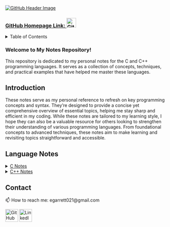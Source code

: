 <body>
<a href="https://www.linkedin.com/in/garrett-ellis-740b202a6/">
    <img src="https://github.com/user-attachments/assets/882149b3-09ac-4e05-9fd9-8b4bbc50109c" title="Go to my LinkedIn" alt="GitHub Header Image">
</a>

<p><h3><a href="https://github.com/garrettbovo">GitHub Homepage Link: <img src="https://cdn.jsdelivr.net/npm/simple-icons@3.0.1/icons/github.svg" title="Go to my GitHub Homepage" alt="GitHub" height="30"></a></h3></p>

  <details>
    <summary>Table of Contents</summary>
    <ol>
      <li><a href="#introduction">Introduction</a></li>
      <li><a href="#language-notes">Language Notes</a></li>
      <li><a href="#contact">Contact</a></li>
    </ol>
  </details>

  <h3>Welcome to My Notes Repository!</h3>
  <p>
    This repository is dedicated to my personal notes for the C and C++ programming languages. It serves as a collection of concepts, techniques, and practical examples that have helped me master these languages.
  </p>

  <h2 id="introduction">Introduction</h2>
  <p>
    These notes serve as my personal reference to refresh on key programming concepts and syntax. They’re designed to provide a concise yet comprehensive overview of essential topics, helping me stay sharp and efficient in my coding.
While these notes are tailored to my learning style, I hope they can also be a valuable resource for others looking to strengthen their understanding of various programming languages. From foundational concepts to advanced techniques, these notes aim to make learning and revisiting topics straightforward and accessible.
  </p>

  <h2 id="language-notes">Language Notes</h2>
  <details>
        <summary><a href="https://github.com/Programming-Notes-all-languages/C-Notes">C Notes</a></summary>
        <ul>
            <li><a href="https://github.com/Programming-Notes-all-languages/C-Notes/tree/main/C%20Basics">C Basics</a></li>
            <li><a href="https://github.com/Programming-Notes-all-languages/C-Notes/tree/main/Expressions">Expressions</a></li>
            <li><a href="https://github.com/Programming-Notes-all-languages/C-Notes/tree/main/Formatted%20Input%20and%20Output">Formatted Input and Output</a></li>
            <li><a href="https://github.com/Programming-Notes-all-languages/C-Notes/tree/main/Selection%20Statements">Selection Statements</a></li>
            <li><a href="https://github.com/Programming-Notes-all-languages/C-Notes/tree/main/Loops">Loops</a></li>
            <li><a href="https://github.com/Programming-Notes-all-languages/C-Notes/tree/main/Arrays">Arrays</a></li>
            <li><a href="https://github.com/Programming-Notes-all-languages/C-Notes/tree/main/Functions">Functions</a></li>
            <li><a href="https://github.com/Programming-Notes-all-languages/C-Notes/tree/main/Basic%20Type(s)">Basic Types</a></li>
            <li><a href="https://github.com/Programming-Notes-all-languages/C-Notes/tree/main/Program%20Organization">Program Organization</a></li>
            <li><a href="https://github.com/Programming-Notes-all-languages/C-Notes/tree/main/Pointers">Pointers</a></li>
            <li><a href="https://github.com/Programming-Notes-all-languages/C-Notes/tree/main/Pointers%20and%20Arrays">Pointers and Arrays</a></li>
            <li><a href="https://github.com/Programming-Notes-all-languages/C-Notes/tree/main/Strings">Strings</a></li>
            <li><a href="https://github.com/Programming-Notes-all-languages/C-Notes/tree/main/Structures">Structures</a></li>
            <li><a href="https://github.com/Programming-Notes-all-languages/C-Notes/tree/main/Files">Files</a></li>
            <li><a href="https://github.com/Programming-Notes-all-languages/C-Notes/tree/main/Advanced%20Uses%20of%20Pointers">Advanced Uses of Pointers</a></li>
            <li><a href="https://github.com/Programming-Notes-all-languages/C-Notes/tree/main/Writing%20Large%20Programs">Writing Large Programs</a></li>
        </ul>
    </details>   

  <details>
        <summary><a href="https://github.com/Programming-Notes-all-languages/CPP-Notes">C++ Notes</a></summary>
        <details>
  <summary>Procedural Programming</summary>

- [C++ Basics](https://github.com/Programming-Notes-all-languages/CPP-Notes/tree/main/Procedural%20Programming/C%2B%2B%20Basics)
- [Expressions](https://github.com/Programming-Notes-all-languages/CPP-Notes/tree/main/Procedural%20Programming/Expressions)
- [Formatted Input and Output](https://github.com/Programming-Notes-all-languages/C-Notes/tree/main/Formatted%20Input%20and%20Output)
- [Selection Statements](https://github.com/Programming-Notes-all-languages/CPP-Notes/tree/main/Procedural%20Programming/Selection%20Statements)
- [Loops](https://github.com/Programming-Notes-all-languages/CPP-Notes/tree/main/Procedural%20Programming/Loops)
- [Arrays](https://github.com/Programming-Notes-all-languages/CPP-Notes/tree/main/Procedural%20Programming/Arrays)
- [Functions](https://github.com/Programming-Notes-all-languages/CPP-Notes/tree/main/Procedural%20Programming/Functions)
- [Basic Types](https://github.com/Programming-Notes-all-languages/CPP-Notes/tree/main/Procedural%20Programming/Basic%20Type(s))
- [Program Organization](https://github.com/Programming-Notes-all-languages/CPP-Notes/tree/main/Procedural%20Programming/Program%20Organization)
- [Pointers](https://github.com/Programming-Notes-all-languages/CPP-Notes/tree/main/Procedural%20Programming/Pointers)
- [Pointers and Arrays](https://github.com/Programming-Notes-all-languages/CPP-Notes/tree/main/Procedural%20Programming/Pointers%20and%20Arrays)
- [Strings](https://github.com/Programming-Notes-all-languages/CPP-Notes/tree/main/Procedural%20Programming/Strings)
- [Structures](https://github.com/Programming-Notes-all-languages/CPP-Notes/tree/main/Procedural%20Programming/Structures)
- [Files](https://github.com/Programming-Notes-all-languages/CPP-Notes/tree/main/Procedural%20Programming/Files)
- [Advanced Uses of Pointers](https://github.com/Programming-Notes-all-languages/CPP-Notes/tree/main/Procedural%20Programming/Advanced%20Uses%20of%20Pointers)
- [Writing Large Programs](https://github.com/Programming-Notes-all-languages/CPP-Notes/tree/main/Procedural%20Programming/Writing%20Large%20Programs)

</details>

<details>
  <summary>Object-Oriented Programming</summary>

- [Classes](https://github.com/Programming-Notes-all-languages/CPP-Notes/tree/main/Object%20Oriented%20Programming/Classes)
- [Operator Overloading](https://github.com/Programming-Notes-all-languages/CPP-Notes/tree/main/Object%20Oriented%20Programming/Operator%20Overloading)
- [Inheritance](https://github.com/Programming-Notes-all-languages/CPP-Notes/tree/main/Object%20Oriented%20Programming/Inheritance)
- [Templates](https://github.com/Programming-Notes-all-languages/CPP-Notes/tree/main/Object%20Oriented%20Programming/Templates)

</details>

<details>
  <summary>Data Structures and Algorithms</summary>

- [Stacks, Queues, and Deques](https://github.com/Programming-Notes-all-languages/CPP-Notes/tree/main/Data%20Structures/Stacks%2C%20Queues%2C%20and%20Deque)

</details>
    </details>   

  <h2 id="contact">Contact</h2>
  <p>📫 How to reach me: egarrett021@gmail.com</p>
  <p>
    <a href="https://github.com/garrettbovo"><img src="https://cdn.jsdelivr.net/npm/simple-icons@3.0.1/icons/github.svg" alt="GitHub" height="40"></a>
    <a href="https://www.linkedin.com/in/garrett-ellis-740b202a6/"><img src="https://cdn.jsdelivr.net/npm/simple-icons@3.0.1/icons/linkedin.svg" alt="LinkedIn" height="40"></a>
  </p>
</body>
</html>
